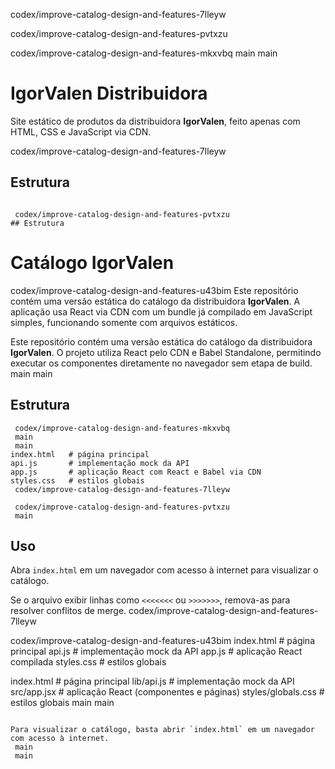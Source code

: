  codex/improve-catalog-design-and-features-7lleyw

 codex/improve-catalog-design-and-features-pvtxzu

 codex/improve-catalog-design-and-features-mkxvbq
 main
 main
# IgorValen Distribuidora

Site estático de produtos da distribuidora **IgorValen**, feito apenas com HTML, CSS e JavaScript via CDN.

 codex/improve-catalog-design-and-features-7lleyw
## Estrutura

```

 codex/improve-catalog-design-and-features-pvtxzu
## Estrutura

```

# Catálogo IgorValen

 codex/improve-catalog-design-and-features-u43bim
Este repositório contém uma versão estática do catálogo da distribuidora **IgorValen**. A aplicação usa React via CDN com um bundle já compilado em JavaScript simples, funcionando somente com arquivos estáticos.

Este repositório contém uma versão estática do catálogo da distribuidora **IgorValen**. O projeto utiliza React pelo CDN e Babel Standalone, permitindo executar os componentes diretamente no navegador sem etapa de build.
 main
 main

## Estrutura

```
 codex/improve-catalog-design-and-features-mkxvbq
 main
 main
index.html   # página principal
api.js       # implementação mock da API
app.js       # aplicação React com React e Babel via CDN
styles.css   # estilos globais
 codex/improve-catalog-design-and-features-7lleyw

 codex/improve-catalog-design-and-features-pvtxzu
 main
```

## Uso

Abra `index.html` em um navegador com acesso à internet para visualizar o catálogo.

Se o arquivo exibir linhas como `<<<<<<<` ou `>>>>>>>`, remova-as para resolver conflitos de merge.
 codex/improve-catalog-design-and-features-7lleyw



 codex/improve-catalog-design-and-features-u43bim
index.html   # página principal
api.js       # implementação mock da API
app.js       # aplicação React compilada
styles.css   # estilos globais

index.html          # página principal
lib/api.js          # implementação mock da API
src/app.jsx         # aplicação React (componentes e páginas)
styles/globals.css  # estilos globais
 main
 main
```

Para visualizar o catálogo, basta abrir `index.html` em um navegador com acesso à internet.
 main
 main

